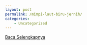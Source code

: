 ```yaml
---
layout: post
permalink: /mimpi-laut-biru-jernih/
categories:
    - Uncategorized
---
```


[Baca Selengkapnya](/02)